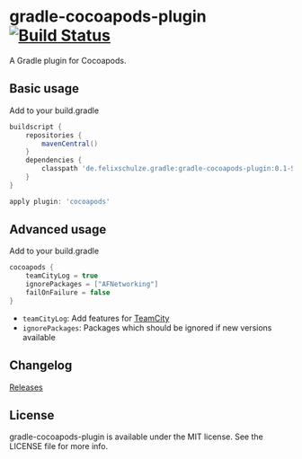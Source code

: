# gradle-cocoapods-plugin [![Build Status](https://travis-ci.org/x2on/gradle-cocoapods-plugin.png)](https://travis-ci.org/x2on/gradle-cocoapods-plugin)

A Gradle plugin for Cocoapods.

## Basic usage

Add to your build.gradle

```gradle
buildscript {
    repositories {
        mavenCentral()
    }
    dependencies {
        classpath 'de.felixschulze.gradle:gradle-cocoapods-plugin:0.1-SNAPSHOT'
    }
}

apply plugin: 'cocoapods'
```

## Advanced usage

Add to your build.gradle

```gradle
cocoapods {
    teamCityLog = true
    ignorePackages = ["AFNetworking"]
    failOnFailure = false
}
```

* `teamCityLog`: Add features for [TeamCity](http://www.jetbrains.com/teamcity/)
* `ignorePackages`: Packages which should be ignored if new versions available

## Changelog

[Releases](https://github.com/x2on/gradle-cocoapods-plugin/releases)

## License

gradle-cocoapods-plugin is available under the MIT license. See the LICENSE file for more info.
